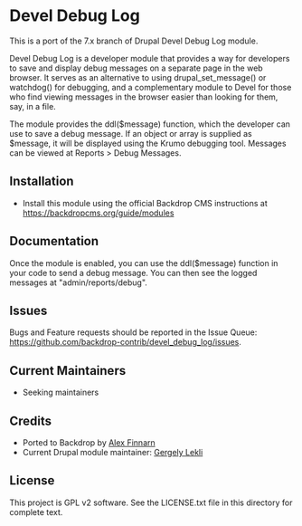 Devel Debug Log
======================
This is a port of the 7.x branch of Drupal Devel Debug Log module.

Devel Debug Log is a developer module that provides a way for developers to
save and display debug messages on a separate page in the web browser. It
serves as an alternative to using drupal_set_message() or watchdog() for
debugging, and a complementary module to Devel for those who find viewing
messages in the browser easier than looking for them, say, in a file.

The module provides the ddl($message) function, which the developer can use to
save a debug message. If an object or array is supplied as $message, it will be
displayed using the Krumo debugging tool. Messages can be viewed at
Reports > Debug Messages.

Installation
------------

- Install this module using the official Backdrop CMS instructions at
  https://backdropcms.org/guide/modules

Documentation
-------------
Once the module is enabled, you can use the ddl($message) function in your code to 
send a debug message. You can then see the logged messages at "admin/reports/debug".

Issues
------

Bugs and Feature requests should be reported in the Issue Queue:
https://github.com/backdrop-contrib/devel_debug_log/issues.

Current Maintainers
-------------------

- Seeking maintainers

Credits
-------

- Ported to Backdrop by [Alex Finnarn](https://github.com/alexfinnarn)
- Current Drupal module maintainer: [Gergely Lekli](https://www.drupal.org/u/gergely-lekli)

License
-------

This project is GPL v2 software. See the LICENSE.txt file in this directory for
complete text.
